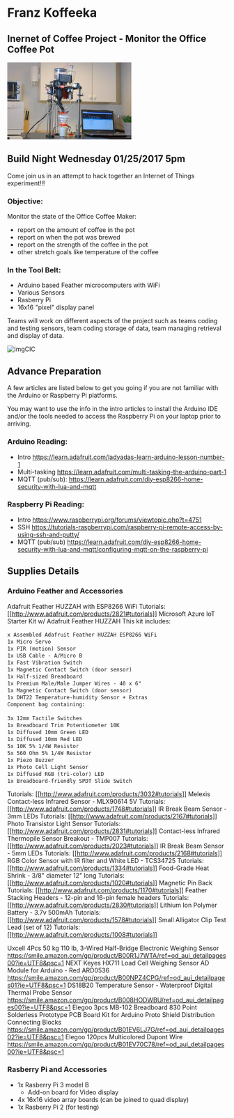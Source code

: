 # Franz Koffeeka

## Inernet of Coffee Project - Monitor the Office Coffee Pot

![imgCPR][img CoffeeRobot]
## Build Night Wednesday 01/25/2017 5pm

Come join us in an attempt to hack together an Internet of Things experiment!!!

### Objective:
  Monitor the state of the Office Coffee Maker:
* report on the amount of coffee in the pot
* report on when the pot was brewed
* report on the strength of the coffee in the pot
* other stretch goals like temperature of the coffee

### In the Tool Belt:
* Arduino based Feather microcomputers with WiFi
* Various Sensors
* Rasberry Pi
* 16x16 "pixel" display panel

Teams will work on different aspects of the project such as teams coding and testing sensors, team coding storage of data, team managing retrieval and display of data.

![imgCIC][img Coffee IoT Concepts]

## Advance Preparation
A few articles are listed below to get you going if you are not familiar with the Arduino or Raspberry Pi platforms.

You may want to use the info in the intro articles to install the Arduino IDE and/or the tools needed to access the Raspberry Pi on your laptop prior to arriving.

### Arduino Reading:
- Intro https://learn.adafruit.com/ladyadas-learn-arduino-lesson-number-1
- Multi-tasking https://learn.adafruit.com/multi-tasking-the-arduino-part-1
- MQTT (pub/sub):  https://learn.adafruit.com/diy-esp8266-home-security-with-lua-and-mqtt


### Raspberry Pi Reading:
- Intro https://www.raspberrypi.org/forums/viewtopic.php?t=4751
- SSH https://tutorials-raspberrypi.com/raspberry-pi-remote-access-by-using-ssh-and-putty/
- MQTT (pub/sub) https://learn.adafruit.com/diy-esp8266-home-security-with-lua-and-mqtt/configuring-mqtt-on-the-raspberry-pi


## Supplies Details
### Arduino Feather and Accessories
Adafruit Feather HUZZAH with ESP8266 WiFi
 Tutorials: [[http://www.adafruit.com/products/2821#tutorials]]
Microsoft Azure IoT Starter Kit w/ Adafruit Feather HUZZAH
This kit includes:
```
x Assembled Adafruit Feather HUZZAH ESP8266 WiFi
1x Micro Servo
1x PIR (motion) Sensor
1x USB Cable - A/Micro B
1x Fast Vibration Switch
1x Magnetic Contact Switch (door sensor)
1x Half-sized Breadboard
1x Premium Male/Male Jumper Wires - 40 x 6"
1x Magnetic Contact Switch (door sensor)
1x DHT22 Temperature-humidity Sensor + Extras
Component bag containing:

3x 12mm Tactile Switches
1x Breadboard Trim Potentiometer 10K
1x Diffused 10mm Green LED
1x Diffused 10mm Red LED
5x 10K 5% 1/4W Resistor
5x 560 Ohm 5% 1/4W Resistor
1x Piezo Buzzer
1x Photo Cell Light Sensor
1x Diffused RGB (tri-color) LED
1x Breadboard-friendly SPDT Slide Switch
```
 Tutorials: [[http://www.adafruit.com/products/3032#tutorials]]
Melexis Contact-less Infrared Sensor - MLX90614 5V
 Tutorials: [[http://www.adafruit.com/products/1748#tutorials]]
IR Break Beam Sensor - 3mm LEDs
 Tutorials: [[http://www.adafruit.com/products/2167#tutorials]]
Photo Transistor Light Sensor
 Tutorials: [[http://www.adafruit.com/products/2831#tutorials]]
Contact-less Infrared Thermopile Sensor Breakout - TMP007
 Tutorials: [[http://www.adafruit.com/products/2023#tutorials]]
IR Break Beam Sensor - 5mm LEDs
 Tutorials: [[http://www.adafruit.com/products/2168#tutorials]]
RGB Color Sensor with IR filter and White LED - TCS34725
 Tutorials: [[http://www.adafruit.com/products/1334#tutorials]]
Food-Grade Heat Shrink - 3/8" diameter 12" long
 Tutorials: [[http://www.adafruit.com/products/1020#tutorials]]
Magnetic Pin Back
 Tutorials: [[http://www.adafruit.com/products/1170#tutorials]]
Feather Stacking Headers - 12-pin and 16-pin female headers
 Tutorials: [[http://www.adafruit.com/products/2830#tutorials]]
Lithium Ion Polymer Battery - 3.7v 500mAh
 Tutorials: [[http://www.adafruit.com/products/1578#tutorials]]
Small Alligator Clip Test Lead (set of 12)
 Tutorials: [[http://www.adafruit.com/products/1008#tutorials]]

 Uxcell 4Pcs 50 kg 110 lb, 3-Wired Half-Bridge Electronic Weighing Sensor
https://smile.amazon.com/gp/product/B00R1J7WTA/ref=od_aui_detailpages00?ie=UTF8&psc=1
 NEXT Keyes HX711 Load Cell Weighing Sensor AD Module for Arduino - Red ARD0536
https://smile.amazon.com/gp/product/B00NPZ4CPG/ref=od_aui_detailpages01?ie=UTF8&psc=1
 DS18B20 Temperature Sensor - Waterproof Digital Thermal Probe Sensor
 https://smile.amazon.com/gp/product/B008HODWBU/ref=od_aui_detailpages00?ie=UTF8&psc=1
 Elegoo 3pcs MB-102 Breadboard 830 Point Solderless Prototype PCB Board Kit for Arduino Proto Shield Distribution Connecting Blocks
 https://smile.amazon.com/gp/product/B01EV6LJ7G/ref=od_aui_detailpages02?ie=UTF8&psc=1
 Elegoo 120pcs Multicolored Dupont Wire
 https://smile.amazon.com/gp/product/B01EV70C78/ref=od_aui_detailpages00?ie=UTF8&psc=1

### Rasberry Pi and Accessories
* 1x Rasberry Pi 3 model B
  * Add-on board for Video display
* 4x 16x16 video array boards (can be joined to quad display)
* 1x Rasberry Pi 2 (for testing)   


[img CoffeeRobot]:coffeerobot.png "Coffee Robot"
[img Coffee IoT Concepts]:coffeeIoTBoard5.png "Coffee IoT Concepts"
